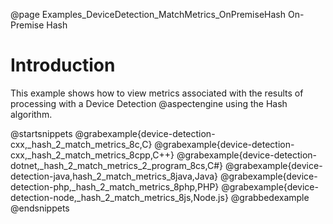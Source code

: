 @page Examples_DeviceDetection_MatchMetrics_OnPremiseHash On-Premise Hash

# Introduction

This example shows how to view metrics associated with the results of processing with a Device Detection
@aspectengine using the Hash algorithm.

@startsnippets
@grabexample{device-detection-cxx,_hash_2_match_metrics_8c,C}
@grabexample{device-detection-cxx,_hash_2_match_metrics_8cpp,C++}
@grabexample{device-detection-dotnet,_hash_2_match_metrics_2_program_8cs,C#}
@grabexample{device-detection-java,hash_2_match_metrics_8java,Java}
@grabexample{device-detection-php,_hash_2_match_metrics_8php,PHP}
@grabexample{device-detection-node,_hash_2_match_metrics_8js,Node.js}
@grabbedexample
@endsnippets
